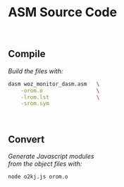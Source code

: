 
# ASM Source Code

<br>

## Compile

*Build the files with:*

```sh
dasm woz_monitor_dasm.asm   \
    -orom.o                 \
    -lrom.lst               \
    -srom.sym
```

<br>

## Convert

*Generate Javascript modules* <br>
*from the object files with:*

```sh
node o2kj.js orom.o
```

<br>
